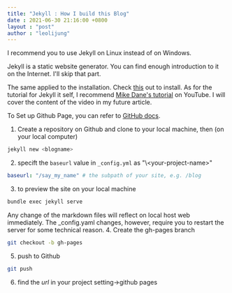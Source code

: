 ```yaml
---
title: "Jekyll : How I build this Blog"
date : 2021-06-30 21:16:00 +0800
layout : "post"
author : "leolijung"
---
```

I recommend you to use Jekyll on Linux instead of on Windows.

Jekyll is a static website generator. You can find enough introduction to it on the Internet.
I'll skip that part.

The same applied to the installation. Check [this](https://ithelp.ithome.com.tw/articles/10198964) out to install.
As for the tutorial for Jekyll it self, I recommend [Mike Dane's tutorial](https://www.youtube.com/watch?v=T1itpPvFWHI&list=PLLAZ4kZ9dFpOPV5C5Ay0pHaa0RJFhcmcB&index=1) on YouTube.
I will cover the content of the video in my future article.

To Set up Github Page, you can refer to [GitHub docs](https://docs.github.com/en/pages/setting-up-a-github-pages-site-with-jekyll).

1. Create a repository on Github and clone to your local machine, then (on your local computer)
```bash
jekyll new <blogname>
```
2. specift the `baseurl` value in `_config.yml` as "\\\<your-project-name\>"
```yaml
baseurl: "/say_my_name" # the subpath of your site, e.g. /blog
```
3. to preview the site on your local machine
```bash
bundle exec jekyll serve
```
Any change of the markdown files will reflect on local host web immediately.
The \_config.yaml changes, however, require you to restart the server for some technical reason.
4. Create the gh-pages branch
```bash
git checkout -b gh-pages
```
5. push to Github
```bash
git push
```
6. find the *url* in your project setting->github pages


